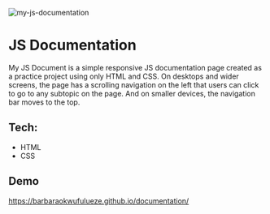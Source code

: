 ![my-js-documentation](https://user-images.githubusercontent.com/17248394/168557993-ba660c22-27a4-4f08-adc2-3682f027f71c.png)

# JS Documentation

My JS Document is a simple responsive JS documentation page created as a practice project using only HTML and CSS.
On desktops and wider screens, the page has a scrolling navigation on the left that users can click to go to any subtopic on the page. And on smaller devices, the navigation bar moves to the top. 

## Tech:
 - HTML
 - CSS

## Demo
https://barbaraokwufulueze.github.io/documentation/
